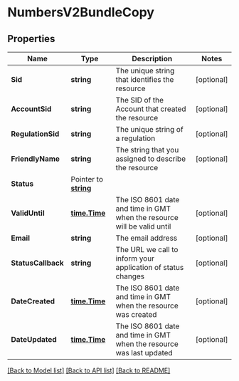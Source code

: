 # NumbersV2BundleCopy

## Properties

Name | Type | Description | Notes
------------ | ------------- | ------------- | -------------
**Sid** | **string** | The unique string that identifies the resource |[optional] 
**AccountSid** | **string** | The SID of the Account that created the resource |[optional] 
**RegulationSid** | **string** | The unique string of a regulation |[optional] 
**FriendlyName** | **string** | The string that you assigned to describe the resource |[optional] 
**Status** | Pointer to [**string**](BundleCopyEnumStatus.md) |  |
**ValidUntil** | [**time.Time**](time.Time.md) | The ISO 8601 date and time in GMT when the resource will be valid until |[optional] 
**Email** | **string** | The email address |[optional] 
**StatusCallback** | **string** | The URL we call to inform your application of status changes |[optional] 
**DateCreated** | [**time.Time**](time.Time.md) | The ISO 8601 date and time in GMT when the resource was created |[optional] 
**DateUpdated** | [**time.Time**](time.Time.md) | The ISO 8601 date and time in GMT when the resource was last updated |[optional] 

[[Back to Model list]](../README.md#documentation-for-models) [[Back to API list]](../README.md#documentation-for-api-endpoints) [[Back to README]](../README.md)


